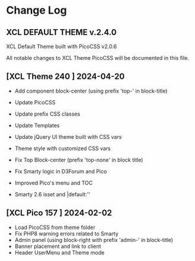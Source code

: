 # Change Log

## XCL DEFAULT THEME v.2.4.0

XCL Default Theme built with PicoCSS v2.0.6

All notable changes to XCL Theme PicoCSS will be documented in this file.

## [XCL Theme 240 ] 2024-04-20

- Add component block-center (using prefix 'top-' in block-title)
- Update PicoCSS
- Update prefix CSS classes
- Update Templates
- Update jQuery UI theme built with CSS vars
- Theme style with customized CSS vars
- Fix Top Block-center (prefix 'top-none' in block title)
- Fix Smarty logic in D3Forum and Pico
- Improved Pico's menu and TOC 

- Smarty 2.6 isset and |default:'' 

## [XCL Pico 157 ] 2024-02-02

- Load PicoCSS from theme folder
- Fix PHP8 warning errors related to Smarty
- Admin panel (using block-right with prefix 'admin-' in block-title)
- Banner placement and link to client
- Header UserMenu and Theme mode
